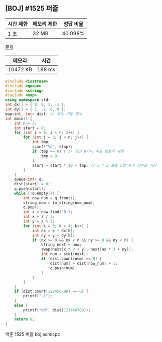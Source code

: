 ## [BOJ] #1525 퍼즐

| 시간 제한 | 메모리 제한 | 정답 비율 |
| --------- | ----------- | --------- |
| 1 초      | 32 MB       | 40.098%   |

[문제](https://www.acmicpc.net/problem/1525)



| 메모리   | 시간   |
| -------- | ------ |
| 10472 KB | 188 ms |

```c++
#include <iostream>
#include <queue>
#include <string>
#include <map>
using namespace std;
int dx[] = { 0, 0, 1, -1 };
int dy[] = { 1, -1, 0, 0 };
map<int, int> dist; // 최소 이동 횟수
int main() {
	int n = 3;
	int start = 0;
	for (int i = 0; i < n; i++) {
		for (int j = 0; j < n; j++) {
			int tmp;
			scanf("%d", &tmp);
			if (tmp == 0) { // 항상 9자리 수로 만들기 위함
				tmp = 9;
			}
			start = start * 10 + tmp; // 3 * 3 표를 1행 짜리 정수로 저장
		}
	}
	queue<int> q;	
	dist[start] = 0;
	q.push(start);
	while (!q.empty()) {
		int now_num = q.front();
		string now = to_string(now_num);
		q.pop();
		int z = now.find('9');
		int x = z / 3;
		int y = z % 3;
		for (int k = 0; k < 4; k++) {
			int nx = x + dx[k];
			int ny = y + dy[k];
			if (nx >= 0 && nx < n && ny >= 0 && ny < n) {
				string next = now;
				swap(next[x * 3 + y], next[nx * 3 + ny]);
				int num = stoi(next);
				if (dist.count(num) == 0) {
					dist[num] = dist[now_num] + 1;
					q.push(num);
				}
			}
		}
	}
	if (dist.count(123456789) == 0) {
		printf("-1");
	}
	else {
		printf("%d", dist[123456789]);
	}
	return 0;
}
```





백준 1525 퍼즐 boj acmicpc


